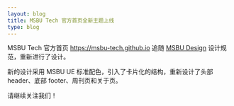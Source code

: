 ```yaml
---
layout: blog
title: MSBU Tech 官方首页全新主题上线
type: blog
---
```


MSBU Tech 官方首页 <https://msbu-tech.github.io> 追随 [MSBU Design](https://github.com/msbu-fe/msbu-design) 设计规范，重新进行了设计。

新的设计采用 MSBU UE 标准配色，引入了卡片化的结构，重新设计了头部 header、底部 footer、周刊页和关于页。

请继续关注我们！
